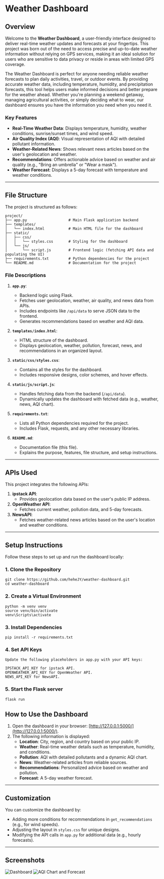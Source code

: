 # Weather Dashboard

## **Overview**
Welcome to the **Weather Dashboard**, a user-friendly interface designed to deliver real-time weather updates and forecasts at your fingertips. This project was born out of the need to access precise and up-to-date weather information without relying on GPS services, making it an ideal solution for users who are sensitive to data privacy or reside in areas with limited GPS coverage.

The Weather Dashboard is perfect for anyone needing reliable weather forecasts to plan daily activities, travel, or outdoor events. By providing accurate weather data, including temperature, humidity, and precipitation forecasts, this tool helps users make informed decisions and better prepare for the weather ahead. Whether you're planning a weekend getaway, managing agricultural activities, or simply deciding what to wear, our dashboard ensures you have the information you need when you need it.


### **Key Features**
- **Real-Time Weather Data**: Displays temperature, humidity, weather conditions, sunrise/sunset times, and wind speed.
- **Air Quality Index (AQI)**: Visual representation of AQI with detailed pollutant information.
- **Weather-Related News**: Shows relevant news articles based on the user's geolocation and weather.
- **Recommendations**: Offers actionable advice based on weather and air quality (e.g., "Bring an umbrella" or "Wear a mask").
- **Weather Forecast**: Displays a 5-day forecast with temperature and weather conditions.

---

## **File Structure**
The project is structured as follows:

```
project/
├── app.py                   # Main Flask application backend
├── templates/
│   └── index.html           # Main HTML file for the dashboard
├── static/
│   ├── css/
│   │   └── styles.css       # Styling for the dashboard
│   └── js/
│       └── script.js        # Frontend logic (fetching API data and populating the UI)
├── requirements.txt         # Python dependencies for the project
└── README.md                # Documentation for the project
```


### **File Descriptions**
1. **`app.py`**:
   - Backend logic using Flask.
   - Fetches user geolocation, weather, air quality, and news data from APIs.
   - Includes endpoints like `/api/data` to serve JSON data to the frontend.
   - Generates recommendations based on weather and AQI data.

2. **`templates/index.html`**:
   - HTML structure of the dashboard.
   - Displays geolocation, weather, pollution, forecast, news, and recommendations in an organized layout.

3. **`static/css/styles.css`**:
   - Contains all the styles for the dashboard.
   - Includes responsive designs, color schemes, and hover effects.

4. **`static/js/script.js`**:
   - Handles fetching data from the backend (`/api/data`).
   - Dynamically updates the dashboard with fetched data (e.g., weather, news, AQI chart).

5. **`requirements.txt`**:
   - Lists all Python dependencies required for the project.
   - Includes Flask, requests, and any other necessary libraries.

6. **`README.md`**:
   - Documentation file (this file).
   - Explains the purpose, features, file structure, and setup instructions.

---

## **APIs Used**
This project integrates the following APIs:
1. **ipstack API**:
   - Provides geolocation data based on the user's public IP address.
2. **OpenWeather API**:
   - Fetches current weather, pollution data, and 5-day forecasts.
3. **NewsAPI**:
   - Fetches weather-related news articles based on the user's location and weather conditions.

---

## **Setup Instructions**
Follow these steps to set up and run the dashboard locally:

### **1. Clone the Repository**
```
git clone https://github.com/heheJY/weather-dashboard.git 
cd weather-dashboard
```

### **2. Create a Virtual Environment**

```
python -m venv venv
source venv/bin/activate   
venv\Scripts\activate      
```

### **3. Install Dependencies**
```
pip install -r requirements.txt
```

### **4. Set API Keys**
```
Update the following placeholders in app.py with your API keys:

IPSTACK_API_KEY for ipstack API.
OPENWEATHER_API_KEY for OpenWeather API.
NEWS_API_KEY for NewsAPI.
```

### **5. Start the Flask server**
```
flask run
```

## **How to Use the Dashboard**
1. Open the dashboard in your browser: [http://127.0.0.1:5000/](http://127.0.0.1:5000/).
2. The following information is displayed:
   - **Location**: City, region, and country based on your public IP.
   - **Weather**: Real-time weather details such as temperature, humidity, and conditions.
   - **Pollution**: AQI with detailed pollutants and a dynamic AQI chart.
   - **News**: Weather-related articles from reliable sources.
   - **Recommendations**: Personalized advice based on weather and pollution.
   - **Forecast**: A 5-day weather forecast.

---

## **Customization**

You can customize the dashboard by:
- Adding more conditions for recommendations in `get_recommendations` (e.g., for wind speeds).
- Adjusting the layout in `styles.css` for unique designs.
- Modifying the API calls in `app.py` for additional data (e.g., hourly forecasts).

---

## **Screenshots**
![Dashboard](/images/Screenshot%201.png)
![AQI Chart and Forecast](/images/Screenshot%202.png)

